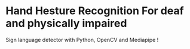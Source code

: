 # Hand Hesture Recognition For deaf and physically impaired

Sign language detector with Python, OpenCV and Mediapipe !


